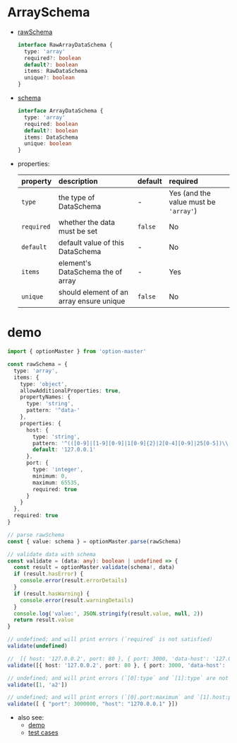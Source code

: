 # ArraySchema
  * [rawSchema][]
    ```typescript
    interface RawArrayDataSchema {
      type: 'array'
      required?: boolean
      default?: boolean
      items: RawDataSchema
      unique?: boolean
    }
    ```

  * [schema][]
    ```typescript
    interface ArrayDataSchema {
      type: 'array'
      required: boolean
      default?: boolean
      items: DataSchema
      unique: boolean
    }
    ```

  * properties:

     property   | description                               | default | required
    :-----------|:------------------------------------------|:--------|:---------------------------------------
     `type`     | the type of DataSchema                    | -       | Yes (and the value must be `'array'`)
     `required` | whether the data must be set              | `false` | No
     `default`  | default value of this DataSchema          | -       | No
     `items`    | element's DataSchema the of array         | -       | Yes
     `unique`   | should element of an array ensure unique  | `false` | No


# demo

  ```typescript
  import { optionMaster } from 'option-master'

  const rawSchema = {
    type: 'array',
    items: {
      type: 'object',
      allowAdditionalProperties: true,
      propertyNames: {
        type: 'string',
        pattern: '^data-'
      },
      properties: {
        host: {
          type: 'string',
          pattern: '^(([0-9]|[1-9][0-9]|1[0-9]{2}|2[0-4][0-9]|25[0-5])\\.){3}([0-9]|[1-9][0-9]|1[0-9]{2}|2[0-4][0-9]|25[0-5])$',
          default: '127.0.0.1'
        },
        port: {
          type: 'integer',
          minimum: 0,
          maximum: 65535,
          required: true
        }
      }
    },
    required: true
  }

  // parse rawSchema
  const { value: schema } = optionMaster.parse(rawSchema)

  // validate data with schema
  const validate = (data: any): boolean | undefined => {
    const result = optionMaster.validate(schema!, data)
    if (result.hasError) {
      console.error(result.errorDetails)
    }
    if (result.hasWarning) {
      console.error(result.warningDetails)
    }
    console.log('value:', JSON.stringify(result.value, null, 2))
    return result.value
  }

  // undefined; and will print errors (`required` is not satisfied)
  validate(undefined)

  //  [{ host: '127.0.0.2', port: 80 }, { port: 3000, 'data-host': '127.0.0.1', host: '127.0.0.1' }]
  validate([{ host: '127.0.0.2', port: 80 }, { port: 3000, 'data-host': '127.0.0.1' }])

  // undefined; and will print errors (`[0]:type` and `[1]:type` are not satisfied)
  validate([1, 'a2'])

  // undefined; and will print errors (`[0].port:maximum` and `[1].host:pattern` are not satisfied)
  validate([ { "port": 3000000, "host": "1270.0.0.1" }])
  ```

* also see:
  - [demo][]
  - [test cases][test-cases]


[rawSchema]: ../../src/schema/array.ts#RawArrayDataSchema
[schema]: ../../src/schema/array.ts#ArrayDataSchema
[demo]: ../../demo/array
[test-cases]: ../../test/cases/data-schema/base-schema/array
